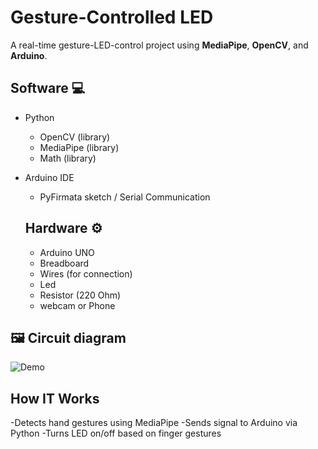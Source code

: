 # Gesture-Controlled LED
A real-time gesture-LED-control project using **MediaPipe**, **OpenCV**, and **Arduino**.

## Software 💻
- Python
  - OpenCV (library)
  - MediaPipe (library)
  - Math (library)
- Arduino IDE
  - PyFirmata sketch / Serial Communication

  ## Hardware ⚙️
  -  Arduino UNO
  -  Breadboard
  -  Wires (for connection)
  -  Led
  -  Resistor (220 Ohm)
  -  webcam or Phone

    

## 🖼️ Circuit diagram
![Demo](demo.gif)



## How IT Works
-Detects hand gestures using MediaPipe
-Sends signal to Arduino via Python
-Turns LED on/off based on finger gestures
